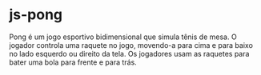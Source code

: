 # js-pong
Pong é um jogo esportivo bidimensional que simula tênis de mesa. O jogador controla uma raquete no jogo, movendo-a para cima e para baixo no lado esquerdo ou direito da tela. Os jogadores usam as raquetes para bater uma bola para frente e para trás.
